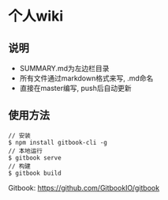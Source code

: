 # 个人wiki

## 说明

* SUMMARY.md为左边栏目录
* 所有文件通过markdown格式来写, .md命名
* 直接在master编写, push后自动更新

## 使用方法
```ssh
// 安装
$ npm install gitbook-cli -g
// 本地运行
$ gitbook serve
// 构建
$ gitbook build
```

Gitbook: https://github.com/GitbookIO/gitbook
